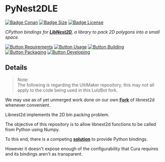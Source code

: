 # PyNest2DLE

[![Badge Conan]][Conan]
[![Badge Size]][Size]
[![Badge License]][License]

*CPython bindings for **[LibNest2D]**, a library
to pack 2D polygons into a small space.*

[![Button Requirements]][Requirements]
[![Button Usage]][Usage]
[![Button Building]][Building]
[![Button Packaging]][Packaging]
[![Button Developing]][Developing]

## Details

> Note:  
> The following is regarding the UltiMaker repository, this may not all apply to the code being used in this LulzBot fork.

We may use as of yet unmerged work done on our own **[Fork]** of libnest2d whenever convenient.

Libnest2d implements the 2D bin packing problem.

The objective of this repository is to allow libnest2d functions to be called from Python using Numpy.

To this end, there is a competing **[solution][Nest2D]** to provide Python bindings.

However it doesn't expose enough of the configurability that Cura requires and its bindings aren't as transparent.

<!----------------------------------------------------------------------------->

[LibNest2D]: https://github.com/tamasmeszaros/libnest2d
[Nest2D]: https://github.com/markfink/nest2D
[Conan]: https://github.com/lulzbot3d/pynest2dLE/actions/workflows/conan-package.yml
[Fork]: https://github.com/lulzbot3d/libnest2dLE

[Requirements]: Documentation/System%20Requirements.md
[Developing]: Documentation/Developing.md
[Packaging]: Documentation/Packaging.md
[Building]: Documentation/Building.md
[Usage]: Documentation/Usage.md
[License]: LICENSE
[Size]: https://github.com/lulzbot3d/pynest2dLE

<!---------------------------------[ Badges ]---------------------------------->

[Badge License]: https://img.shields.io/badge/License-LGPL3-336887.svg?style=for-the-badge&labelColor=458cb5&logoColor=white&logo=GNU
[Badge Conan]: https://img.shields.io/github/workflow/status/lulzbot3d/pynest2dLE/conan-package?style=for-the-badge&logoColor=white&labelColor=6185aa&color=4c6987&logo=Conan&label=Conan%20Package
[Badge Size]: https://img.shields.io/github/repo-size/lulzbot3d/pynest2dLE?style=for-the-badge&logoColor=white&labelColor=629944&color=446a30&logo=GoogleAnalytics

<!---------------------------------[ Buttons ]--------------------------------->

[Button Requirements]: https://img.shields.io/badge/System_Requirements-c34360?style=for-the-badge&logoColor=white&logo=BookStack
[Button Developing]: https://img.shields.io/badge/Developing-715a97?style=for-the-badge&logoColor=white&logo=VisualStudioCode
[Button Packaging]: https://img.shields.io/badge/Packaging-db5e8a?style=for-the-badge&logoColor=white&logo=GitLFS
[Button Building]: https://img.shields.io/badge/Building-458cb5?style=for-the-badge&logoColor=white&logo=CurseForge
[Button Usage]: https://img.shields.io/badge/Usage-629944?style=for-the-badge&logoColor=white&logo=GitBook

